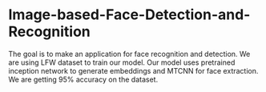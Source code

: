# Image-based-Face-Detection-and-Recognition
The goal is to make an application for face recognition and detection. We are using LFW dataset to train our model. Our model uses pretrained inception network to generate embeddings and MTCNN for face extraction. We are getting 95% accuracy on the dataset.

